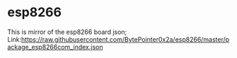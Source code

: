 # esp8266
This is mirror of the esp8266 board json;
Link:https://raw.githubusercontent.com/BytePointer0x2a/esp8266/master/package_esp8266com_index.json 
